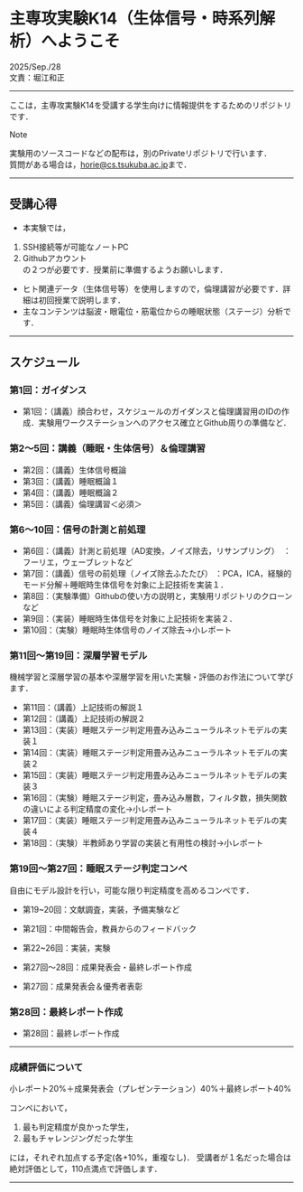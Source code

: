 # 主専攻実験K14（生体信号・時系列解析）へようこそ
2025/Sep./28  
文責：堀江和正  

---

ここは，主専攻実験K14を受講する学生向けに情報提供をするためのリポジトリです．  

> [!Note]
> 実験用のソースコードなどの配布は，別のPrivateリポジトリで行います．  
> 質問がある場合は，[horie@cs.tsukuba.ac.jp](mailto:horie@cs.tsukuba.ac.jp)まで．

---

## 受講心得
- 本実験では，
1. SSH接続等が可能なノートPC
2. Githubアカウント  
の２つが必要です．授業前に準備するようお願いします．

- ヒト関連データ（生体信号等）を使用しますので，倫理講習が必要です．詳細は初回授業で説明します．  
- 主なコンテンツは脳波・眼電位・筋電位からの睡眠状態（ステージ）分析です．  

---

## スケジュール

### 第1回：ガイダンス
- 第1回：（講義）顔合わせ，スケジュールのガイダンスと倫理講習用のIDの作成．実験用ワークステーションへのアクセス確立とGithub周りの準備など．

### 第2～5回：講義（睡眠・生体信号）＆倫理講習
- 第2回：（講義）生体信号概論
- 第3回：（講義）睡眠概論１
- 第4回：（講義）睡眠概論２
- 第5回：（講義）倫理講習＜必須＞

### 第6～10回：信号の計測と前処理
- 第6回：（講義）計測と前処理（AD変換，ノイズ除去，リサンプリング）　：フーリエ，ウェーブレットなど
- 第7回：（講義）信号の前処理（ノイズ除去ふたたび） ：PCA，ICA，経験的モード分解＋睡眠時生体信号を対象に上記技術を実装１．
- 第8回：（実験準備）Githubの使い方の説明と，実験用リポジトリのクローンなど
- 第9回：（実装）睡眠時生体信号を対象に上記技術を実装２．
- 第10回：（実験）睡眠時生体信号のノイズ除去→小レポート

### 第11回～第19回：深層学習モデル
機械学習と深層学習の基本や深層学習を用いた実験・評価のお作法について学びます．

- 第11回：（講義）上記技術の解説１
- 第12回：（講義）上記技術の解説２
- 第13回：（実装）睡眠ステージ判定用畳み込みニューラルネットモデルの実装１
- 第14回：（実装）睡眠ステージ判定用畳み込みニューラルネットモデルの実装２
- 第15回：（実装）睡眠ステージ判定用畳み込みニューラルネットモデルの実装３
- 第16回：（実験）睡眠ステージ判定，畳み込み層数，フィルタ数，損失関数の違いによる判定精度の変化→小レポート
- 第17回：（実装）睡眠ステージ判定用畳み込みニューラルネットモデルの実装４
- 第18回：（実験）半教師あり学習の実装と有用性の検討→小レポート

### 第19回～第27回：睡眠ステージ判定コンペ
自由にモデル設計を行い，可能な限り判定精度を高めるコンペです．  

- 第19~20回：文献調査，実装，予備実験など
- 第21回：中間報告会，教員からのフィードバック
- 第22~26回：実装，実験

- 第27回～28回：成果発表会・最終レポート作成
- 第27回：成果発表会＆優秀者表彰

### 第28回：最終レポート作成 

- 第28回：最終レポート作成 

---

### 成績評価について
小レポート20%＋成果発表会（プレゼンテーション）40%＋最終レポート40%

コンペにおいて，
1. 最も判定精度が良かった学生，
2. 最もチャレンジングだった学生

には，それぞれ加点する予定(各+10%，重複なし)．
受講者が１名だった場合は絶対評価として，110点満点で評価します．

---

